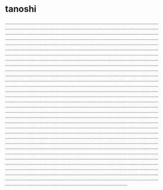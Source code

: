 # tanoshi
.......................................................................................................................................................................................................................................................................................................................................................................................................................................................................................................................................................................................................................................................................................................................................................................................................................................................................................................................................................................................................................................................................................................................................................................................................................................................................................................................................................................................................................................................................................................................................................................................................................................................................................................................................................................................................................................................................................................................................................................................................................................................................................................................................................................................................................................................................................................................................................................................................................................................................................................................................................................................................................................................................................................................................................................................................................................................................................................................................................................................................................................................................................................................................................................................................................................................................................................................................................................................................................................................................................................................................................................................................................................................................................................................................................................................................................................................................................................................................................................................................................................................................................................